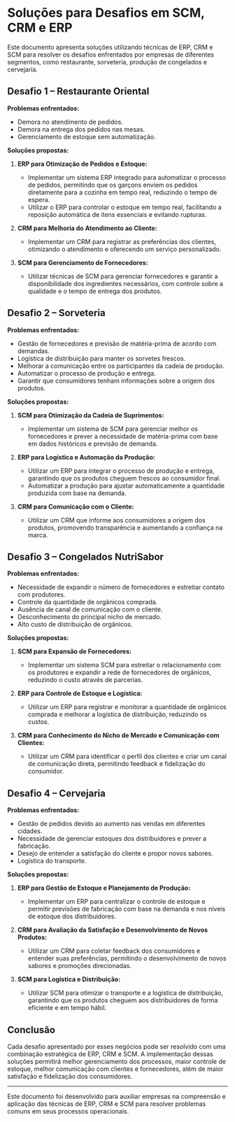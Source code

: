 # Soluções para Desafios em SCM, CRM e ERP

Este documento apresenta soluções utilizando técnicas de ERP, CRM e SCM para resolver os desafios enfrentados por empresas de diferentes segmentos, como restaurante, sorveteria, produção de congelados e cervejaria.

## Desafio 1 – Restaurante Oriental

**Problemas enfrentados:**
- Demora no atendimento de pedidos.
- Demora na entrega dos pedidos nas mesas.
- Gerenciamento de estoque sem automatização.

**Soluções propostas:**
1. **ERP para Otimização de Pedidos e Estoque:**
   - Implementar um sistema ERP integrado para automatizar o processo de pedidos, permitindo que os garçons enviem os pedidos diretamente para a cozinha em tempo real, reduzindo o tempo de espera.
   - Utilizar o ERP para controlar o estoque em tempo real, facilitando a reposição automática de itens essenciais e evitando rupturas.

2. **CRM para Melhoria do Atendimento ao Cliente:**
   - Implementar um CRM para registrar as preferências dos clientes, otimizando o atendimento e oferecendo um serviço personalizado.

3. **SCM para Gerenciamento de Fornecedores:**
   - Utilizar técnicas de SCM para gerenciar fornecedores e garantir a disponibilidade dos ingredientes necessários, com controle sobre a qualidade e o tempo de entrega dos produtos.

## Desafio 2 – Sorveteria

**Problemas enfrentados:**
- Gestão de fornecedores e previsão de matéria-prima de acordo com demandas.
- Logística de distribuição para manter os sorvetes frescos.
- Melhorar a comunicação entre os participantes da cadeia de produção.
- Automatizar o processo de produção e entrega.
- Garantir que consumidores tenham informações sobre a origem dos produtos.

**Soluções propostas:**
1. **SCM para Otimização da Cadeia de Suprimentos:**
   - Implementar um sistema de SCM para gerenciar melhor os fornecedores e prever a necessidade de matéria-prima com base em dados históricos e previsão de demanda.

2. **ERP para Logística e Automação da Produção:**
   - Utilizar um ERP para integrar o processo de produção e entrega, garantindo que os produtos cheguem frescos ao consumidor final.
   - Automatizar a produção para ajustar automaticamente a quantidade produzida com base na demanda.

3. **CRM para Comunicação com o Cliente:**
   - Utilizar um CRM que informe aos consumidores a origem dos produtos, promovendo transparência e aumentando a confiança na marca.

## Desafio 3 – Congelados NutriSabor

**Problemas enfrentados:**
- Necessidade de expandir o número de fornecedores e estreitar contato com produtores.
- Controle da quantidade de orgânicos comprada.
- Ausência de canal de comunicação com o cliente.
- Desconhecimento do principal nicho de mercado.
- Alto custo de distribuição de orgânicos.

**Soluções propostas:**
1. **SCM para Expansão de Fornecedores:**
   - Implementar um sistema SCM para estreitar o relacionamento com os produtores e expandir a rede de fornecedores de orgânicos, reduzindo o custo através de parcerias.

2. **ERP para Controle de Estoque e Logística:**
   - Utilizar um ERP para registrar e monitorar a quantidade de orgânicos comprada e melhorar a logística de distribuição, reduzindo os custos.

3. **CRM para Conhecimento do Nicho de Mercado e Comunicação com Clientes:**
   - Utilizar um CRM para identificar o perfil dos clientes e criar um canal de comunicação direta, permitindo feedback e fidelização do consumidor.

## Desafio 4 – Cervejaria

**Problemas enfrentados:**
- Gestão de pedidos devido ao aumento nas vendas em diferentes cidades.
- Necessidade de gerenciar estoques dos distribuidores e prever a fabricação.
- Desejo de entender a satisfação do cliente e propor novos sabores.
- Logística do transporte.

**Soluções propostas:**
1. **ERP para Gestão de Estoque e Planejamento de Produção:**
   - Implementar um ERP para centralizar o controle de estoque e permitir previsões de fabricação com base na demanda e nos níveis de estoque dos distribuidores.

2. **CRM para Avaliação da Satisfação e Desenvolvimento de Novos Produtos:**
   - Utilizar um CRM para coletar feedback dos consumidores e entender suas preferências, permitindo o desenvolvimento de novos sabores e promoções direcionadas.

3. **SCM para Logística e Distribuição:**
   - Utilizar SCM para otimizar o transporte e a logística de distribuição, garantindo que os produtos cheguem aos distribuidores de forma eficiente e em tempo hábil.

## Conclusão

Cada desafio apresentado por esses negócios pode ser resolvido com uma combinação estratégica de ERP, CRM e SCM. A implementação dessas soluções permitirá melhor gerenciamento dos processos, maior controle de estoque, melhor comunicação com clientes e fornecedores, além de maior satisfação e fidelização dos consumidores.

---

Este documento foi desenvolvido para auxiliar empresas na compreensão e aplicação das técnicas de ERP, CRM e SCM para resolver problemas comuns em seus processos operacionais.
